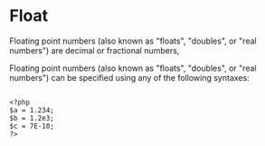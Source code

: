 # Float

Floating point numbers (also known as "floats", "doubles", or "real numbers") are decimal or fractional numbers,

Floating point numbers (also known as "floats", "doubles", or "real numbers") can be specified using any of the following syntaxes: 

```apacheconfig

<?php
$a = 1.234; 
$b = 1.2e3; 
$c = 7E-10;
?>

```
